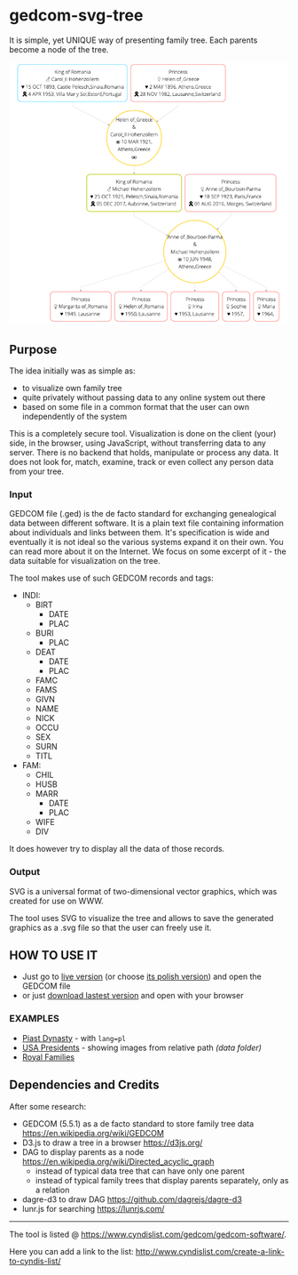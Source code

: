 # gedcom-svg-tree
It is simple, yet UNIQUE way of presenting family tree. Each parents become a node of the tree.

![](img/vertical.png)

## Purpose
The idea initially was as simple as:
- to visualize own family tree
- quite privately without passing data to any online system out there
- based on some file in a common format that the user can own independently of the system

This is a completely secure tool. Visualization is done on the client (your) side, in the browser, using JavaScript, without transferring data to any server.
There is no backend that holds, manipulate or process any data. It does not look for, match, examine, track or even collect any person data from your tree.

### Input
GEDCOM file (.ged) is the de facto standard for exchanging genealogical data between different software. It is a plain text file containing information
about individuals and links between them. It's specification is wide and eventually it is not ideal so the various systems expand it on their own.
You can read more about it on the Internet. We focus on some excerpt of it - the data suitable for visualization on the tree.

The tool makes use of such GEDCOM records and tags:
- INDI: 
  - BIRT
    - DATE
    - PLAC
  - BURI
    - PLAC
  - DEAT
    - DATE
    - PLAC
  - FAMC
  - FAMS
  - GIVN
  - NAME
  - NICK
  - OCCU
  - SEX
  - SURN
  - TITL
- FAM:
  - CHIL
  - HUSB
  - MARR
    - DATE
    - PLAC
  - WIFE
  - DIV

It does however try to display all the data of those records.

### Output
SVG is a universal format of two-dimensional vector graphics, which was created for use on WWW.

The tool uses SVG to visualize the tree and allows to save the generated graphics as a .svg file so that the user can freely use it.

## HOW TO USE IT
- Just go to [live version](https://ameros.github.io/gedcom-svg-tree/) (or choose [its polish version](https://ameros.github.io/gedcom-svg-tree/?lang=pl)) and open the GEDCOM file
- or just [download lastest version](https://github.com/ameros/gedcom-svg-tree/releases/latest) and open with your browser

### EXAMPLES
- [Piast Dynasty](https://ameros.github.io/gedcom-svg-tree/?lang=pl&ged) - with `lang=pl`
- [USA Presidents](https://ameros.github.io/gedcom-svg-tree/?ged=usa&id=I1604) - showing images from relative path _(data folder)_
- [Royal Families](https://ameros.github.io/gedcom-svg-tree/?ged=royals)

## Dependencies and Credits
After some research:
- GEDCOM (5.5.1) as a de facto standard to store family tree data https://en.wikipedia.org/wiki/GEDCOM
- D3.js to draw a tree in a browser https://d3js.org/
- DAG to display parents as a node https://en.wikipedia.org/wiki/Directed_acyclic_graph
    - instead of typical data tree that can have only one parent
    - instead of typical family trees that display parents separately, only as a relation 
- dagre-d3 to draw DAG https://github.com/dagrejs/dagre-d3
- lunr.js for searching https://lunrjs.com/

---

The tool is listed @ https://www.cyndislist.com/gedcom/gedcom-software/.

Here you can add a link to the list: http://www.cyndislist.com/create-a-link-to-cyndis-list/
